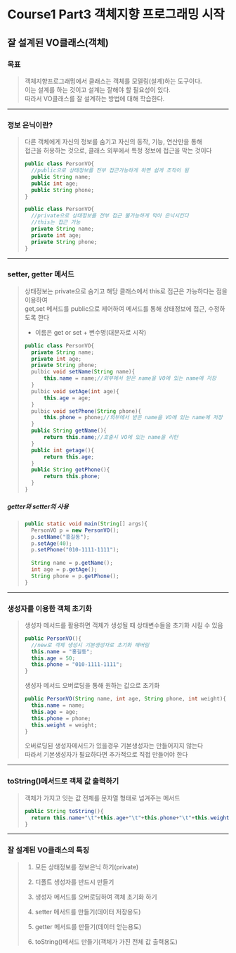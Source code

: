 # Course1 Part3 객체지향 프로그래밍 시작   

## 잘 설계된 VO클래스(객체)

### 목표
> 객체지향프로그래밍에서 클래스는 객체를 모델링(설계)하는 도구이다.   
> 이는 설계를 하는 것이고 설계는 잘해야 할 필요성이 있다.   
> 따라서 VO클래스를 잘 설계하는 방법에 대해 학습한다.
---
### 정보 은닉이란?
> 다른 객체에게 자신의 정보를 숨기고 자신의 동작, 기능, 연산만을 통해   
> 접근을 허용하는 것으로, 클래스 외부에서 특정 정보에 접근을 막는 것이다
> ```java
> public class PersonVO{
>   //public으로 상태정보를 전부 접근가능하게 하면 쉽게 조작이 됨
>   public String name;
>   public int age;
>   public String phone;
> }
> ```
> ```java
> public class PersonVO{
>   //private으로 상태정보를 전부 접근 불가능하게 막아 은닉시킨다
>   //this는 접근 가능
>   private String name;
>   private int age;
>   private String phone;
> }
> ```

---

### setter, getter 메서드
> 상태정보는 private으로 숨기고 해당 클래스에서 this로 접근은 가능하다는 점을 이용하여   
> get,set 메서드를 public으로 제어하여 메서드를 통해 상태정보에 접근, 수정하도록 한다   
> - 이름은 get or set + 변수명(대문자로 시작)
> ```java
>public class PersonVO{
>   private String name;
>   private int age;
>   private String phone;
>   pulbic void setName(String name){
>       this.name = name;//외부에서 받은 name을 VO에 있는 name에 저장
>   }
>   pulbic void setAge(int age){
>       this.age = age;
>   }
>   pulbic void setPhone(String phone){
>       this.phone = phone;//외부에서 받은 name을 VO에 있는 name에 저장
>   }
>   public String getName(){
>       return this.name;//호출시 VO에 있는 name을 리턴
>   }
>   public int getage(){
>       return this.age;
>   } 
>   public String getPhone(){
>       return this.phone;
>   }  
> }
>```

##### getter와 setter의 사용
> ```java
> public static void main(String[] args){
>   PersonVO p = new PersonVO();
>   p.setName("홍길동");
>   p.setAge(40);
>   p.setPhone("010-1111-1111");
>   
>   String name = p.getName();
>   int age = p.getAge();
>   String phone = p.getPhone();
>}
> ```

---


### 생성자를 이용한 객체 초기화
> 생성자 메서드를 활용하면 객체가 생성될 때 상태변수들을 초기화 시킬 수 있음
> ```java
> public PersonVO(){
>   //new로 객체 생성시 기본생성자로 초기화 해버림
>   this.name = "홍길동";
>   this.age = 50;
>   this.phone = "010-1111-1111";
> }
> ```
>생성자 메서드 오버로딩을 통해 원하는 값으로 초기화
> ```java
> public PersonVO(String name, int age, String phone, int weight){
>   this.name = name;
>   this.age = age;
>   this.phone = phone;
>   this.weight = weight;
> }
> ```
> 오버로딩된 생성자메서드가 있을경우 기본생성자는 만들어지지 않는다   
> 따라서 기본생성자가 필요하다면 추가적으로 직접 만들어야 한다

---


### toString()메서드로 객체 값 출력하기
> 객체가 가지고 잇는 값 전체를 문자열 형태로 넘겨주는 메서드
> ```java
>public String toString(){
>   return this.name+"\t"+this.age+"\t"+this.phone+"\t"+this.weight;
> }
> ```

---
### 잘 설계된 VO클래스의 특징
>1. 모든 상태정보를 정보은닉 하기(private)
>
>
>2. 디폴트 생성자를 반드시 만들기
>
>
>3. 생성자 메서드를 오버로딩하여 객체 초기화 하기
>
>
>4. setter 메서드를 만들기(데이터 저장용도)
>
>
>5. getter 메서드를 만들기(데이터 얻는용도)
>
>
>6. toString()메서드 만들기(객체가 가진 전체 값 출력용도)
>
>




